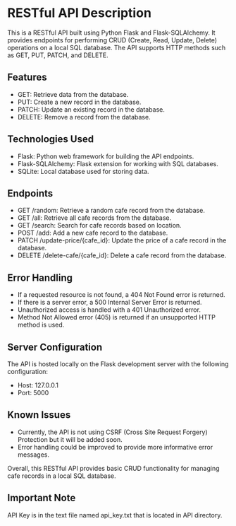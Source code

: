 # RESTful API Description

This is a RESTful API built using Python Flask and Flask-SQLAlchemy. It provides endpoints for performing CRUD (Create, Read, Update, Delete) operations on a local SQL database. The API supports HTTP methods such as GET, PUT, PATCH, and DELETE.

## Features

* GET: Retrieve data from the database.
* PUT: Create a new record in the database.
* PATCH: Update an existing record in the database.
* DELETE: Remove a record from the database.

## Technologies Used

* Flask: Python web framework for building the API endpoints.
* Flask-SQLAlchemy: Flask extension for working with SQL databases.
* SQLite: Local database used for storing data.

## Endpoints

* GET /random: Retrieve a random cafe record from the database.
* GET /all: Retrieve all cafe records from the database.
* GET /search: Search for cafe records based on location.
* POST /add: Add a new cafe record to the database.
* PATCH /update-price/{cafe_id}: Update the price of a cafe record in the database.
* DELETE /delete-cafe/{cafe_id}: Delete a cafe record from the database.

## Error Handling

* If a requested resource is not found, a 404 Not Found error is returned.
* If there is a server error, a 500 Internal Server Error is returned.
* Unauthorized access is handled with a 401 Unauthorized error.
* Method Not Allowed error (405) is returned if an unsupported HTTP method is used.

## Server Configuration

The API is hosted locally on the Flask development server with the following configuration:

* Host: 127.0.0.1
* Port: 5000

## Known Issues

* Currently, the API is not using CSRF (Cross Site Request Forgery) Protection but it will be added soon.
* Error handling could be improved to provide more informative error messages.

Overall, this RESTful API provides basic CRUD functionality for managing cafe records in a local SQL database.

## Important Note

API Key is in the text file named api_key.txt that is located in API directory.
